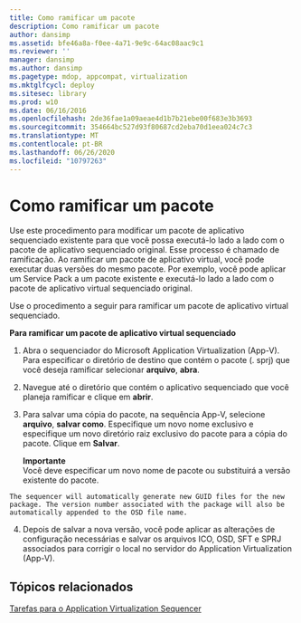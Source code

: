 ```yaml
---
title: Como ramificar um pacote
description: Como ramificar um pacote
author: dansimp
ms.assetid: bfe46a8a-f0ee-4a71-9e9c-64ac08aac9c1
ms.reviewer: ''
manager: dansimp
ms.author: dansimp
ms.pagetype: mdop, appcompat, virtualization
ms.mktglfcycl: deploy
ms.sitesec: library
ms.prod: w10
ms.date: 06/16/2016
ms.openlocfilehash: 2de36fae1a09aeae4d1b7b21ebe00f683e3b3693
ms.sourcegitcommit: 354664bc527d93f80687cd2eba70d1eea024c7c3
ms.translationtype: MT
ms.contentlocale: pt-BR
ms.lasthandoff: 06/26/2020
ms.locfileid: "10797263"
---
```

# Como ramificar um pacote


Use este procedimento para modificar um pacote de aplicativo sequenciado existente para que você possa executá-lo lado a lado com o pacote de aplicativo sequenciado original. Esse processo é chamado de ramificação. Ao ramificar um pacote de aplicativo virtual, você pode executar duas versões do mesmo pacote. Por exemplo, você pode aplicar um Service Pack a um pacote existente e executá-lo lado a lado com o pacote de aplicativo virtual sequenciado original.

Use o procedimento a seguir para ramificar um pacote de aplicativo virtual sequenciado.

**Para ramificar um pacote de aplicativo virtual sequenciado**

1.  Abra o sequenciador do Microsoft Application Virtualization (App-V). Para especificar o diretório de destino que contém o pacote (. sprj) que você deseja ramificar selecionar **arquivo**, **abra**.

2.  Navegue até o diretório que contém o aplicativo sequenciado que você planeja ramificar e clique em **abrir**.

3.  Para salvar uma cópia do pacote, na sequência App-V, selecione **arquivo**, **salvar como**. Especifique um novo nome exclusivo e especifique um novo diretório raiz exclusivo do pacote para a cópia do pacote. Clique em **Salvar**.

    **Importante**  
    Você deve especificar um novo nome de pacote ou substituirá a versão existente do pacote.



~~~
The sequencer will automatically generate new GUID files for the new package. The version number associated with the package will also be automatically appended to the OSD file name.
~~~

4. Depois de salvar a nova versão, você pode aplicar as alterações de configuração necessárias e salvar os arquivos ICO, OSD, SFT e SPRJ associados para corrigir o local no servidor do Application Virtualization (App-V).

## Tópicos relacionados


[Tarefas para o Application Virtualization Sequencer](tasks-for-the-application-virtualization-sequencer.md)









